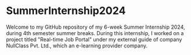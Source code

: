 # SummerInternship2024
Welcome to my GitHub repository of my 6-week Summer Internship 2024, during 4th semester summer breaks. During this internship, I worked on a project titled "Real-time Job Portal" under my external guide of company NullClass Pvt. Ltd., which an e-learning provider company.


